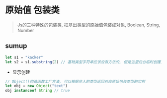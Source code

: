 # 原始值 包装类

> Js的三种特殊的包装类, 把基出类型的原始值包装成对象, Boolean, String, Number

## sumup

```js
let s1 = "kacker"
let s2 = s1.substring(2) // 基础类型字符串应该没有方法的, 但是这里后台临时创建了包装类new String()
```

- 显示创建
```js
// Object()构造函数工厂方法, 可以根据传入的类型返回对应原始包装类型的实例
let obj = new Object("text")
obj instanceof String // true
```